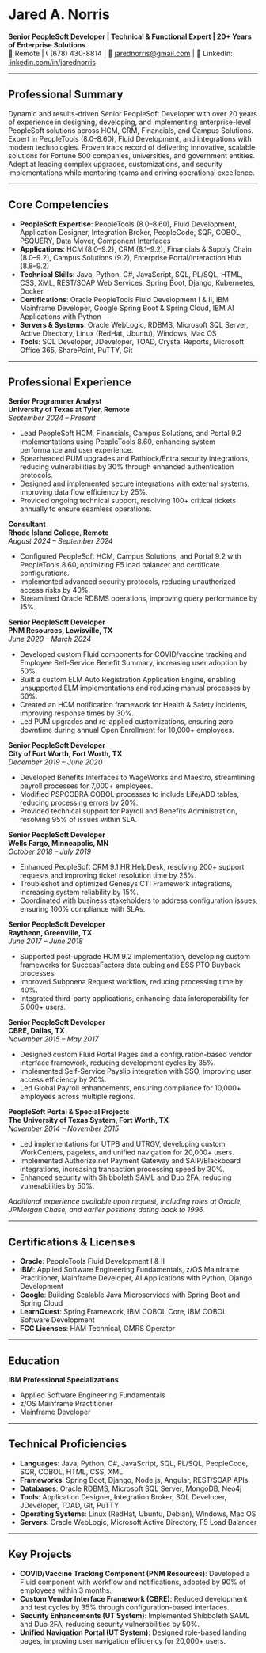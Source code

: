 # Jared A. Norris
**Senior PeopleSoft Developer | Technical & Functional Expert | 20+ Years of Enterprise Solutions**  
📍 Remote | 📞 (678) 430-8814 | 📧 jarednorris@gmail.com | 🔗 LinkedIn: [linkedin.com/in/jarednorris](#)  

---

## Professional Summary
Dynamic and results-driven Senior PeopleSoft Developer with over 20 years of experience in designing, developing, and implementing enterprise-level PeopleSoft solutions across HCM, CRM, Financials, and Campus Solutions. Expert in PeopleTools (8.0–8.60), Fluid Development, and integrations with modern technologies. Proven track record of delivering innovative, scalable solutions for Fortune 500 companies, universities, and government entities. Adept at leading complex upgrades, customizations, and security implementations while mentoring teams and driving operational excellence.

---

## Core Competencies
- **PeopleSoft Expertise**: PeopleTools (8.0–8.60), Fluid Development, Application Designer, Integration Broker, PeopleCode, SQR, COBOL, PSQUERY, Data Mover, Component Interfaces  
- **Applications**: HCM (8.0–9.2), CRM (8.1–9.2), Financials & Supply Chain (8.0–9.2), Campus Solutions (9.2), Enterprise Portal/Interaction Hub (8.8–9.2)  
- **Technical Skills**: Java, Python, C#, JavaScript, SQL, PL/SQL, HTML, CSS, XML, REST/SOAP Web Services, Spring Boot, Django, Kubernetes, Docker  
- **Certifications**: Oracle PeopleTools Fluid Development I & II, IBM Mainframe Developer, Google Spring Boot & Spring Cloud, IBM AI Applications with Python  
- **Servers & Systems**: Oracle WebLogic, RDBMS, Microsoft SQL Server, Active Directory, Linux (RedHat, Ubuntu), Windows, Mac OS  
- **Tools**: SQL Developer, JDeveloper, TOAD, Crystal Reports, Microsoft Office 365, SharePoint, PuTTY, Git  

---

## Professional Experience

**Senior Programmer Analyst**  
**University of Texas at Tyler, Remote**  
*September 2024 – Present*  
- Lead PeopleSoft HCM, Financials, Campus Solutions, and Portal 9.2 implementations using PeopleTools 8.60, enhancing system performance and user experience.  
- Spearheaded PUM upgrades and Pathlock/Entra security integrations, reducing vulnerabilities by 30% through enhanced authentication protocols.  
- Designed and implemented secure integrations with external systems, improving data flow efficiency by 25%.  
- Provided ongoing technical support, resolving 100+ critical tickets annually to ensure seamless operations.  

**Consultant**  
**Rhode Island College, Remote**  
*August 2024 – September 2024*  
- Configured PeopleSoft HCM, Campus Solutions, and Portal 9.2 with PeopleTools 8.60, optimizing F5 load balancer and certificate configurations.  
- Implemented advanced security protocols, reducing unauthorized access risks by 40%.  
- Streamlined Oracle RDBMS operations, improving query performance by 15%.  

**Senior PeopleSoft Developer**  
**PNM Resources, Lewisville, TX**  
*June 2020 – March 2024*  
- Developed custom Fluid components for COVID/vaccine tracking and Employee Self-Service Benefit Summary, increasing user adoption by 50%.  
- Built a custom ELM Auto Registration Application Engine, enabling unsupported ELM implementations and reducing manual processes by 60%.  
- Created an HCM notification framework for Health & Safety incidents, improving response times by 30%.  
- Led PUM upgrades and re-applied customizations, ensuring zero downtime during annual Open Enrollment for 10,000+ employees.  

**Senior PeopleSoft Developer**  
**City of Fort Worth, Fort Worth, TX**  
*December 2019 – June 2020*  
- Developed Benefits Interfaces to WageWorks and Maestro, streamlining payroll processes for 7,000+ employees.  
- Modified PSPCOBRA COBOL processes to include Life/ADD tables, reducing processing errors by 20%.  
- Provided technical support for Payroll and Benefits Administration, resolving 95% of issues within SLA.  

**Senior PeopleSoft Developer**  
**Wells Fargo, Minneapolis, MN**  
*October 2018 – July 2019*  
- Enhanced PeopleSoft CRM 9.1 HR HelpDesk, resolving 200+ support requests and improving ticket resolution time by 25%.  
- Troubleshot and optimized Genesys CTI Framework integrations, increasing system reliability by 15%.  
- Coordinated with business stakeholders to address configuration issues, ensuring 100% compliance with SLAs.  

**Senior PeopleSoft Developer**  
**Raytheon, Greenville, TX**  
*June 2017 – June 2018*  
- Supported post-upgrade HCM 9.2 implementation, developing custom frameworks for SuccessFactors data cubing and ESS PTO Buyback processes.  
- Improved Subpoena Request workflow, reducing processing time by 40%.  
- Integrated third-party applications, enhancing data interoperability for 5,000+ users.  

**Senior PeopleSoft Developer**  
**CBRE, Dallas, TX**  
*November 2015 – May 2017*  
- Designed custom Fluid Portal Pages and a configuration-based vendor interface framework, reducing development cycles by 35%.  
- Implemented Self-Service Payslip integration with SSO, improving user access efficiency by 20%.  
- Led Global Payroll enhancements, ensuring compliance for 10,000+ employees across multiple regions.  

**PeopleSoft Portal & Special Projects**  
**The University of Texas System, Fort Worth, TX**  
*November 2014 – November 2015*  
- Led implementations for UTPB and UTRGV, developing custom WorkCenters, pagelets, and unified navigation for 20,000+ users.  
- Implemented Authorize.net Payment Gateway and SAIP/Blackboard integrations, increasing transaction processing speed by 30%.  
- Enhanced security with Shibboleth SAML and Duo 2FA, reducing vulnerabilities by 50%.  

*Additional experience available upon request, including roles at Oracle, JPMorgan Chase, and earlier positions dating back to 1996.*

---

## Certifications & Licenses
- **Oracle**: PeopleTools Fluid Development I & II  
- **IBM**: Applied Software Engineering Fundamentals, z/OS Mainframe Practitioner, Mainframe Developer, AI Applications with Python, Django Development  
- **Google**: Building Scalable Java Microservices with Spring Boot and Spring Cloud  
- **LearnQuest**: Spring Framework, IBM COBOL Core, IBM COBOL Software Development  
- **FCC Licenses**: HAM Technical, GMRS Operator  

---

## Education
**IBM Professional Specializations**  
- Applied Software Engineering Fundamentals  
- z/OS Mainframe Practitioner  
- Mainframe Developer  

---

## Technical Proficiencies
- **Languages**: Java, Python, C#, JavaScript, SQL, PL/SQL, PeopleCode, SQR, COBOL, HTML, CSS, XML  
- **Frameworks**: Spring Boot, Django, Node.js, Angular, REST/SOAP APIs  
- **Databases**: Oracle RDBMS, Microsoft SQL Server, MongoDB, Neo4j  
- **Tools**: Application Designer, Integration Broker, SQL Developer, JDeveloper, TOAD, Git, PuTTY  
- **Operating Systems**: Linux (RedHat, Ubuntu, Debian), Windows, Mac OS  
- **Servers**: Oracle WebLogic, Microsoft Active Directory, F5 Load Balancer  

---

## Key Projects
- **COVID/Vaccine Tracking Component (PNM Resources)**: Developed a Fluid component with workflow and notifications, adopted by 90% of employees within 3 months.  
- **Custom Vendor Interface Framework (CBRE)**: Reduced development and test cycles by 35% through configuration-based interfaces.  
- **Security Enhancements (UT System)**: Implemented Shibboleth SAML and Duo 2FA, reducing security vulnerabilities by 50%.  
- **Unified Navigation Portal (UT System)**: Designed role-based landing pages, improving user navigation efficiency for 20,000+ users.  

